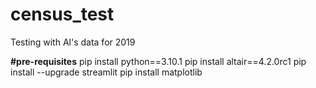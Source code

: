 # census_test
Testing with Al's data for 2019

**#pre-requisites**
pip install python==3.10.1
pip install altair==4.2.0rc1
pip install --upgrade streamlit
pip install matplotlib
